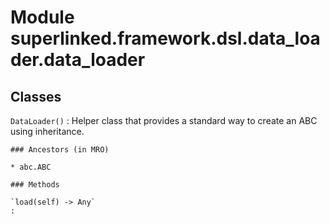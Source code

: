 Module superlinked.framework.dsl.data_loader.data_loader
========================================================

Classes
-------

`DataLoader()`
:   Helper class that provides a standard way to create an ABC using
    inheritance.

    ### Ancestors (in MRO)

    * abc.ABC

    ### Methods

    `load(self) ‑> Any`
    :